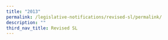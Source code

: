 ```yaml
---
title: "2013"
permalink: /legislative-notifications/revised-sl/permalink/
description: ""
third_nav_title: Revised SL
---
```

